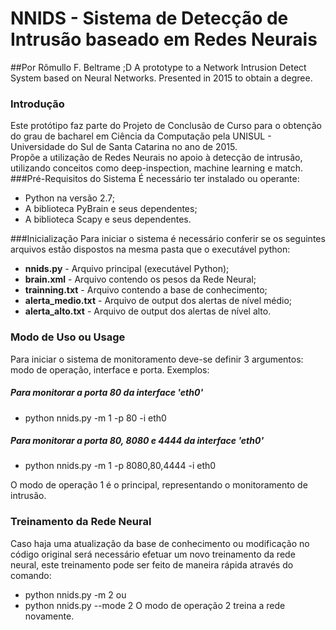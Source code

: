 # NNIDS - Sistema de Detecção de Intrusão baseado em Redes Neurais
##Por Rômullo F. Beltrame ;D
A prototype to a Network Intrusion Detect System based on Neural Networks. Presented in 2015 to obtain a degree.
### Introdução
Este protótipo faz parte do Projeto de Conclusão de Curso para o obtenção do grau de bacharel em Ciência da Computação pela UNISUL - Universidade do Sul de Santa Catarina no ano de 2015.
<br>
Propõe a utilização de Redes Neurais no apoio à detecção de intrusão, utilizando conceitos como deep-inspection, machine learning e match.
###Pré-Requisitos do Sistema
É necessário ter instalado ou operante:
* Python na versão 2.7;
* A biblioteca PyBrain e seus dependentes;
* A biblioteca Scapy e seus dependentes.

###Inicialização
Para iniciar o sistema é necessário conferir se os seguintes arquivos estão dispostos na mesma pasta que o executável python:
* **nnids.py** - Arquivo principal (executável Python);
* **brain.xml** - Arquivo contendo os pesos da Rede Neural;
* **trainning.txt** - Arquivo contendo a base de conhecimento;
* **alerta_medio.txt** - Arquivo de output dos alertas de nível médio;
* **alerta_alto.txt** - Arquivo de output dos alertas de nível alto.

### Modo de Uso ou Usage
Para iniciar o sistema de monitoramento deve-se definir 3 argumentos: modo de operação, interface e porta. Exemplos:
##### Para monitorar a porta 80 da interface 'eth0'
* python nnids.py -m 1 -p 80 -i eth0

##### Para monitorar a porta 80, 8080 e 4444 da interface 'eth0'
* python nnids.py -m 1 -p 8080,80,4444 -i eth0

O modo de operação 1 é o principal, representando o monitoramento de intrusão.

### Treinamento da Rede Neural
Caso haja uma atualização da base de conhecimento ou modificação no código original será necessário efetuar um novo treinamento da rede neural, este treinamento pode ser feito de maneira rápida através do comando:
* python nnids.py -m 2 ou
* python nnids.py --mode 2
O modo de operação 2 treina a rede novamente.
